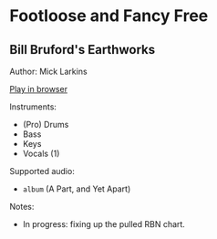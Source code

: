 # Footloose and Fancy Free

## Bill Bruford's Earthworks

Author: Mick Larkins

[Play in browser](http://pages.cs.wisc.edu/~tolly/customs/?title=footloose-and-fancy-free&artist=earthworks)

Instruments:

  * (Pro) Drums
  * Bass
  * Keys
  * Vocals (1)

Supported audio:

  * `album` (A Part, and Yet Apart)

Notes:

  * In progress: fixing up the pulled RBN chart.

